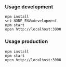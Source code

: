 
### Usage development

```
npm install
set NODE_ENV=development
npm start
open http://localhost:3000
```

### Usage production

```
npm install
npm start
open http://localhost:3000
```
